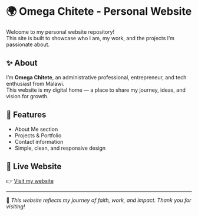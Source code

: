 # 🌍 Omega Chitete - Personal Website

Welcome to my personal website repository!  
This site is built to showcase who I am, my work, and the projects I’m passionate about.  

## ✨ About
I’m **Omega Chitete**, an administrative professional, entrepreneur, and tech enthusiast from Malawi.  
This website is my digital home — a place to share my journey, ideas, and vision for growth.  

## 🚀 Features
- About Me section  
- Projects & Portfolio  
- Contact information  
- Simple, clean, and responsive design  

## 🔗 Live Website
👉 [Visit my website](https://yourusername.github.io/)  

---

🙏 *This website reflects my journey of faith, work, and impact. Thank you for visiting!*
